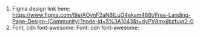 1. Figma design link here:
   https://www.figma.com/file/AOynF2aNBILuO4eksm486t/Free-Landing-Page-Design-(Community)?node-id=5%3A1043&t=dyPV8mxjjbzfuvr2-0
2. Font, cdn font-awesome:
   Font:
   <link
            href="https://fonts.googleapis.com/css2?family=Inter:wght@400;600;700&display=swap"
            rel="stylesheet"
        />
   cdn font-awesome:
    <link
        rel="stylesheet"
        href="https://cdnjs.cloudflare.com/ajax/libs/font-awesome/6.3.0/css/fontawesome.min.css"
        integrity="sha512-cHxvm20nkjOUySu7jdwiUxgGy11vuVPE9YeK89geLMLMMEOcKFyS2i+8wo0FOwyQO/bL8Bvq1KMsqK4bbOsPnA=="
        crossorigin="anonymous"
        referrerpolicy="no-referrer"
    />
